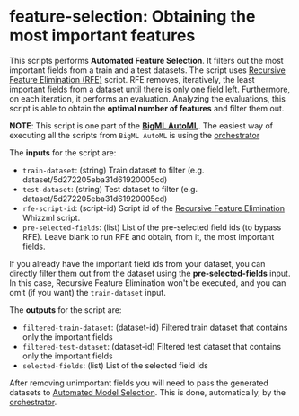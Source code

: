 # feature-selection: Obtaining the most important features

This scripts performs **Automated Feature Selection**. It filters out
the most important fields from a train and a test datasets. The script
uses [Recursive Feature Elimination
(RFE)](../../recursive-feature-elimination) script. RFE removes,
iteratively, the least important fields from a dataset until there is
only one field left. Furthermore, on each iteration, it performs an
evaluation. Analyzing the evaluations, this script is able to obtain
the **optimal number of features** and filter them out.

**NOTE**: This script is one part of the [**BigML
AutoML**](../readme.md). The easiest way of executing all the scripts
from `BigML AutoML` is using the
[orchestrator](../automl-orchestrator/readme.md)


The **inputs** for the script are:

* `train-dataset`: (string) Train dataset to filter (e.g. dataset/5d272205eba31d61920005cd)
* `test-dataset`: (string) Test dataset to filter (e.g. dataset/5d272205eba31d61920005cd)
* `rfe-script-id`: (script-id) Script id of the [Recursive Feature
Elimination](../../recursive-feature-elimination) Whizzml script.
* `pre-selected-fields`: (list) List of the pre-selected field ids (to
bypass RFE). Leave blank to run RFE and obtain, from it, the most
important fields.

If you already have the important field ids from your dataset, you can
directly filter them out from the dataset using the
**pre-selected-fields** input. In this case, Recursive Feature
Elimination won't be executed, and you can omit (if you want) the
`train-dataset` input.

The **outputs** for the script are:
* `filtered-train-dataset`: (dataset-id) Filtered train dataset that contains  only the important fields
* `filtered-test-dataset`: (dataset-id) Filtered test dataset that contains  only the important fields
* `selected-fields`: (list)  List of the selected field ids


After removing unimportant fields you will need to pass the generated
datasets to [Automated Model Selection](../auto-model). This is done,
automatically, by the [orchestrator](../automl-orchestrator/readme.md).

